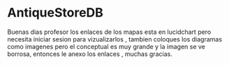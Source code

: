 # AntiqueStoreDB

 Buenas dias profesor los enlaces de los mapas esta en lucidchart pero necesita iniciar sesion para vizualizarlos , tambien coloques los diagramas como imagenes pero el conceptual es muy grande y la imagen se ve borrosa, entonces le anexo los enlaces , muchas gracias.
